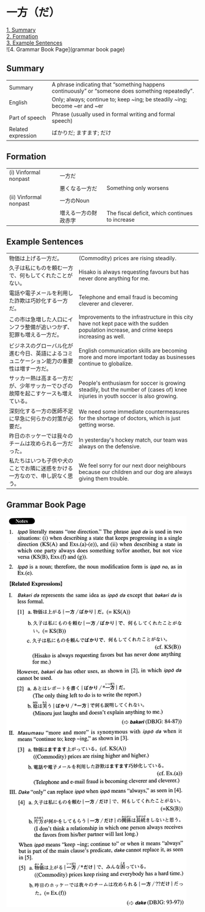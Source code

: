 # 一方（だ）

[1. Summary](#summary)<br>
[2. Formation](#formation)<br>
[3. Example Sentences](#example-sentences)<br>
![4. Grammar Book Page](grammar book page)<br>


## Summary

<table><tr>   <td>Summary</td>   <td>A phrase indicating that “something happens continuously” or “someone does something repeatedly”.</td></tr><tr>   <td>English</td>   <td>Only; always; continue to; keep ~ing; be steadily ~ing; become ~er and ~er</td></tr><tr>   <td>Part of speech</td>   <td>Phrase (usually used in formal writing and formal speech)</td></tr><tr>   <td>Related expression</td>   <td>ばかりだ; ますます; だけ</td></tr></table>

## Formation

<table class="table"><tbody><tr class="tr head"><td class="td"><span class="numbers">(i)</span> <span class="bold">Vinformal nonpast</span></td><td class="td"><span class="concept">一方だ</span></td><td class="td"></td></tr><tr class="tr"><td class="td"></td><td class="td"><span>悪くなる</span><span class="concept">一方だ</span></td><td class="td"><span>Something only worsens</span></td></tr><tr class="tr head"><td class="td"><span class="numbers">(ii)</span> <span class="bold">Vinformal nonpast</span></td><td class="td"><span class="concept">一方</span><span>のNoun</span></td><td class="td"></td></tr><tr class="tr"><td class="td"></td><td class="td"><span>増える</span><span class="concept">一方</span><span>の財政赤字</span></td><td class="td"><span>The fiscal deficit, which continues to increase</span></td></tr></tbody></table>

## Example Sentences

<table><tr>   <td>物価は上げる一方だ。</td>   <td>(Commodity) prices are rising steadily.</td></tr><tr>   <td>久子は私にものを頼む一方で、何もしてくれたことがない。</td>   <td>Hisako is always requesting favours but has never done anything for me.</td></tr><tr>   <td>電話や電子メールを利用した詐欺は巧妙化する一方だ。</td>   <td>Telephone and email fraud is becoming cleverer and cleverer.</td></tr><tr>   <td>この市は急増した人口にインフラ整備が追いつかず、犯罪も増える一方だ。</td>   <td>Improvements to the infrastructure in this city have not kept pace with the sudden population increase, and crime keeps increasing as well.</td></tr><tr>   <td>ビジネスのグローバル化が進む今日、英語によるコミュニケーション能力の重要性は増す一方だ。</td>   <td>English communication skills are becoming more and more important today as businesses continue to globalize.</td></tr><tr>   <td>サッカー熱は高まる一方だが、少年サッカーでひざの故障を起こすケースも増えている。</td>   <td>People's enthusiasm for soccer is growing steadily, but the number of (cases of) knee injuries in youth soccer is also growing.</td></tr><tr>   <td>深刻化する一方の医師不足に早急に何らかの対策が必要だ。</td>   <td>We need some immediate countermeasures for the shortage of doctors, which is just getting worse.</td></tr><tr>   <td>昨日のホッケーでは我々のチームは攻められる一方だった。</td>   <td>In yesterday's hockey match, our team was always on the defensive.</td></tr><tr>   <td>私たちはいつも子供や犬のことでお隣に迷惑をかける一方なので、申し訳なく思う。</td>   <td>We feel sorry for our next door neighbours because our children and our dog are always giving them trouble.</td></tr></table>

## Grammar Book Page

![](../img/Advanced一方(だ).png)

